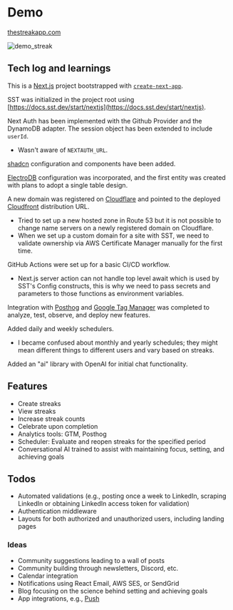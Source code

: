 # Demo

[thestreakapp.com](https://thestreakapp.com/)

![demo_streak](https://github.com/tamasbelinszky/thestreakapp/assets/31423611/d96395fc-24da-41b1-9dc2-110de61eb117)

## Tech log and learnings

This is a [Next.js](https://nextjs.org/) project bootstrapped with [`create-next-app`](https://github.com/vercel/next.js/tree/canary/packages/create-next-app).

SST was initialized in the project root using [https://docs.sst.dev/start/nextjs](https://docs.sst.dev/start/nextjs).

Next Auth has been implemented with the Github Provider and the DynamoDB adapter. The session object has been extended to include `userId`.

- Wasn't aware of `NEXTAUTH_URL`.

[shadcn](https://ui.shadcn.com/) configuration and components have been added.

[ElectroDB](https://electrodb.dev/en/core-concepts/introduction/) configuration was incorporated, and the first entity was created with plans to adopt a single table design.

A new domain was registered on [Cloudflare](https://www.cloudflare.com/) and pointed to the deployed [Cloudfront](https://aws.amazon.com/cloudfront/) distribution URL.

- Tried to set up a new hosted zone in Route 53 but it is not possible to change name servers on a newly registered domain on Cloudflare.
- When we set up a custom domain for a site with SST, we need to validate ownership via AWS Certificate Manager manually for the first time.

GitHub Actions were set up for a basic CI/CD workflow.

- Next.js server action can not handle top level await which is used by SST's Config constructs, this is why we need to pass secrets and parameters to those functions as environment variables.

Integration with [Posthog](https://posthog.com/) and [Google Tag Manager](https://tagmanager.google.com/) was completed to analyze, test, observe, and deploy new features.

Added daily and weekly schedulers.

- I became confused about monthly and yearly schedules; they might mean different things to different users and vary based on streaks.

Added an "ai" library with OpenAI for initial chat functionality.

## Features

- Create streaks
- View streaks
- Increase streak counts
- Celebrate upon completion
- Analytics tools: GTM, Posthog
- Scheduler: Evaluate and reopen streaks for the specified period
- Conversational AI trained to assist with maintaining focus, setting, and achieving goals

## Todos

- Automated validations (e.g., posting once a week to LinkedIn, scraping LinkedIn or obtaining LinkedIn access token for validation)
- Authentication middleware
- Layouts for both authorized and unauthorized users, including landing pages

### Ideas

- Community suggestions leading to a wall of posts
- Community building through newsletters, Discord, etc.
- Calendar integration
- Notifications using React Email, AWS SES, or SendGrid
- Blog focusing on the science behind setting and achieving goals
- App integrations, e.g., [Push](https://apps.apple.com/us/app/push-workout-build-muscle/id1621689462)
